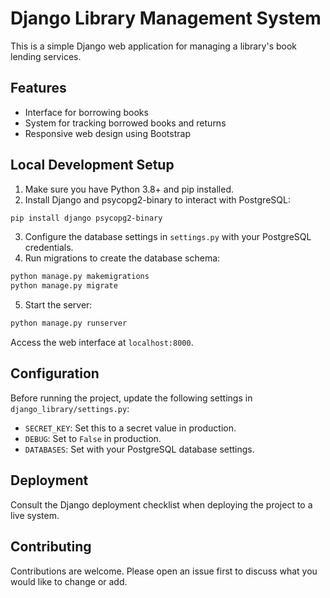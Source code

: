 # Django Library Management System

This is a simple Django web application for managing a library's book lending services.

## Features

- Interface for borrowing books
- System for tracking borrowed books and returns
- Responsive web design using Bootstrap

## Local Development Setup

1. Make sure you have Python 3.8+ and pip installed.
2. Install Django and psycopg2-binary to interact with PostgreSQL:

```bash
pip install django psycopg2-binary
```

3. Configure the database settings in `settings.py` with your PostgreSQL credentials.
4. Run migrations to create the database schema:

```bash
python manage.py makemigrations
python manage.py migrate
```

5. Start the server:

```bash
python manage.py runserver
```

Access the web interface at `localhost:8000`.

## Configuration

Before running the project, update the following settings in `django_library/settings.py`:

- `SECRET_KEY`: Set this to a secret value in production.
- `DEBUG`: Set to `False` in production.
- `DATABASES`: Set with your PostgreSQL database settings.

## Deployment

Consult the Django deployment checklist when deploying the project to a live system.

## Contributing

Contributions are welcome. Please open an issue first to discuss what you would like to change or add.
